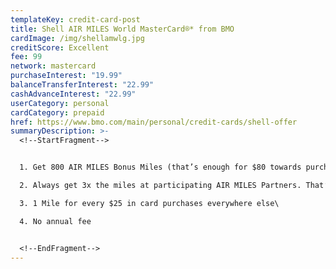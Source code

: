 ```yaml
---
templateKey: credit-card-post
title: Shell AIR MILES World MasterCard®* from BMO
cardImage: /img/shellamwlg.jpg
creditScore: Excellent
fee: 99
network: mastercard
purchaseInterest: "19.99"
balanceTransferInterest: "22.99"
cashAdvanceInterest: "22.99"
userCategory: personal
cardCategory: prepaid
href: https://www.bmo.com/main/personal/credit-cards/shell-offer
summaryDescription: >-
  <!--StartFragment-->


  1. Get 800 AIR MILES Bonus Miles (that’s enough for $80 towards purchases with AIR MILES Cash) when you spend $1,000 in the first 3 months\

  2. Always get 3x the miles at participating AIR MILES Partners. That’s 3 Miles for every $25 you spend using your BMO Shell AIR MILES Mastercard\

  3. 1 Mile for every $25 in card purchases everywhere else\

  4. No annual fee


  <!--EndFragment-->
---
```

